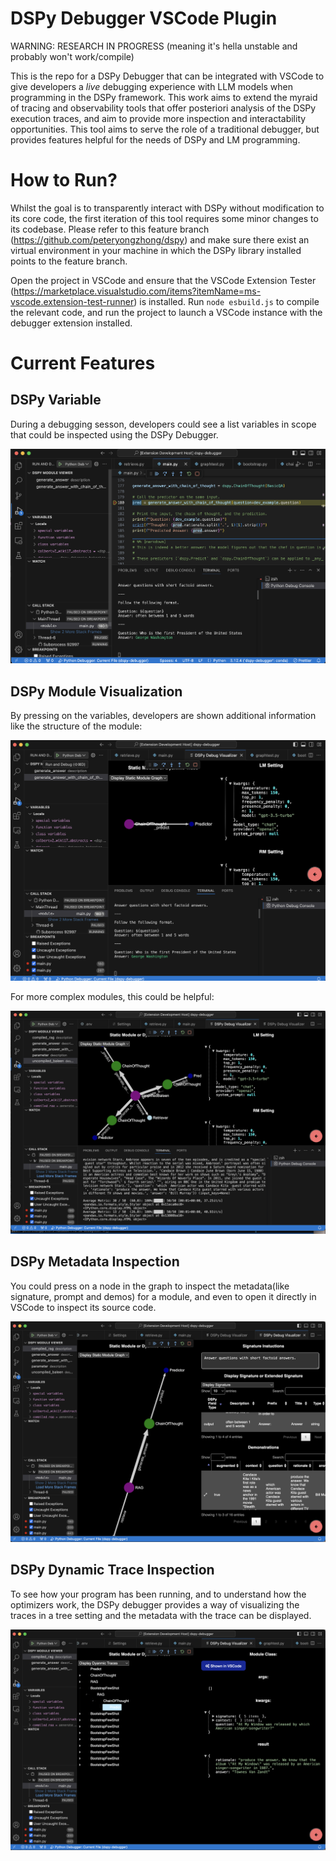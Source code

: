 # DSPy Debugger VSCode Plugin

WARNING: RESEARCH IN PROGRESS (meaning it's hella unstable and probably won't work/compile)

This is the repo for a DSPy Debugger that can be integrated with VSCode to give developers a *live* debugging experience with LLM models when programming in the DSPy framework. This work aims to extend the myraid of tracing and observability tools that offer posteriori analysis of the DSPy execution traces, and aim to provide more inspection and interactability opportunities. This tool aims to serve the role of a traditional debugger, but provides features helpful for the needs of DSPy and LM programming. 

# How to Run?

Whilst the goal is to transparently interact with DSPy without modification to its core code, the first iteration of this tool requires some minor changes to its codebase. Please refer to this feature branch (https://github.com/peteryongzhong/dspy) and make sure there exist an virtual environment in your machine in which the DSPy library installed points to the feature branch.  

Open the project in VSCode and ensure that the VSCode Extension Tester (https://marketplace.visualstudio.com/items?itemName=ms-vscode.extension-test-runner) is installed. Run `node esbuild.js` to compile the relevant code, and run the project to launch a VSCode instance with the debugger extension installed. 

# Current Features 

## DSPy Variable 

During a debugging sesson, developers could see a list variables in scope that could be inspected using the DSPy Debugger. 

![DSPy Variables](images/dspyvar.png)

## DSPy Module Visualization

By pressing on the variables, developers are shown additional information like the structure of the module:

![DSPy Module Visualization 1](images/dspymoduleVis1.png)

For more complex modules, this could be helpful:

![DSPy Module Visualization 2](images/dspymodulevis2.png)

## DSPy Metadata Inspection

You could press on a node in the graph to inspect the metadata(like signature, prompt and demos) for a module, and even to open it directly in VSCode to inspect its source code.

![DSPy Module Metadata 1](images/dspymodulemetadata.png)

## DSPy Dynamic Trace Inspection 

To see how your program has been running, and to understand how the optimizers work, the DSPy debugger provides a way of visualizing the traces in a tree setting and the metadata with the trace can be displayed. 


![DSPy Trace](images/dspytrace.png)